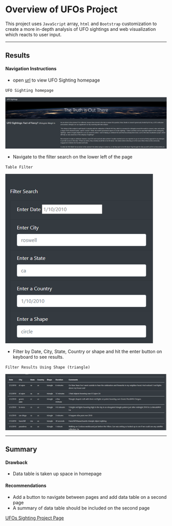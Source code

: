 # Overview of UFOs Project

This project uses `JavaScript` array, `html` and `Bootstrap` customization to create a more in-depth analysis of UFO sightings and  web visualization which reacts to user input.

---
## Results

#### Navigation Instructions
 * open [url](https://github.com/charleside2001/UFOs-Project/blob/9741170c71de7c41b4ab30c41363aa55bd891287/index.html) to view UFO Sighting homepage
 
 `UFO Sighting homepage`

![UFOs_home_page.png](https://github.com/charleside2001/UFOs-Project/blob/9741170c71de7c41b4ab30c41363aa55bd891287/static/images/UFOs_home_page.png) 
 
 * Navigate to the filter search on the lower left of the page
 
 `Table Filter`

![UFOs_filter_form.png](https://github.com/charleside2001/UFOs-Project/blob/9741170c71de7c41b4ab30c41363aa55bd891287/static/images/UFOs_filter_form.png) 
 
 * Filter by Date, City, State, Country or shape and hit the enter button on keyboard    to see results.

`Filter Results Using Shape (triangle)`

![shape_triangle_filter.png](https://github.com/charleside2001/UFOs-Project/blob/9741170c71de7c41b4ab30c41363aa55bd891287/static/images/shape_triangle_filter.png) 

---
## Summary

#### Drawback

  * Data table is taken up space in homepage

#### Recommendations 

  * Add a button to navigate between pages and add data table  on a second page
  * A summary of data table should be included on the second page

[UFOs Sighting Project Page](https://github.com/charleside2001/UFOs-Project.git)